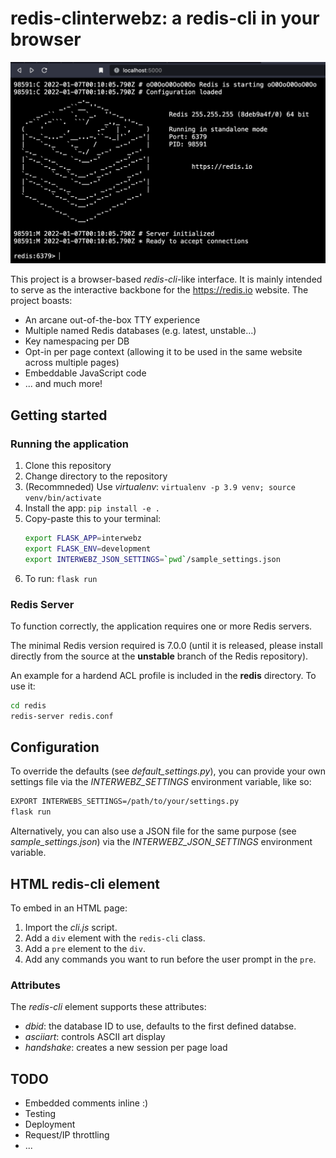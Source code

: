 # redis-clinterwebz: a redis-cli in your browser

![screenshot](screenshot.png)

This project is a browser-based _redis-cli_-like interface.
It is mainly intended to serve as the interactive backbone for the https://redis.io website.
The project boasts:

* An arcane out-of-the-box TTY experience
* Multiple named Redis databases (e.g. latest, unstable...)
* Key namespacing per DB
* Opt-in per page context (allowing it to be used in the same website across multiple pages)
* Embeddable JavaScript code
* ... and much more!

## Getting started

### Running the application

1. Clone this repository
1. Change directory to the repository
1. (Recommneded) Use _virtualenv_: `virtualenv -p 3.9 venv; source venv/bin/activate`
1. Install the app: `pip install -e .`
1. Copy-paste this to your terminal:
    ```bash
    export FLASK_APP=interwebz
    export FLASK_ENV=development
    export INTERWEBZ_JSON_SETTINGS=`pwd`/sample_settings.json
    ```
1. To run: `flask run`

### Redis Server

To function correctly, the application requires one or more Redis servers.

The minimal Redis version required is 7.0.0 (until it is released, please install directly from the source at the __unstable__ branch of the Redis repository).

An example for a hardend ACL profile is included in the __redis__ directory. To use it:

```bash
cd redis
redis-server redis.conf
```

## Configuration

To override the defaults (see _default_settings.py_), you can provide your own settings file via the _INTERWEBZ_SETTINGS_ environment variable, like so:

```bash
EXPORT INTERWEBS_SETTINGS=/path/to/your/settings.py
flask run
```

Alternatively, you can also use a JSON file for the same purpose (see _sample_settings.json_) via the _INTERWEBZ_JSON_SETTINGS_ environment variable.

## HTML redis-cli element

To embed in an HTML page:

1. Import the _cli.js_ script.
2. Add a `div` element with the `redis-cli` class.
3. Add a `pre` element to the `div`.
4. Add any commands you want to run before the user prompt in the `pre`.

### Attributes

The _redis-cli_ element supports these attributes:

* _dbid_: the database ID to use, defaults to the first defined databse.
* _asciiart_: controls ASCII art display
* _handshake_: creates a new session per page load

## TODO

* Embedded comments inline :)
* Testing
* Deployment
* Request/IP throttling
* ...